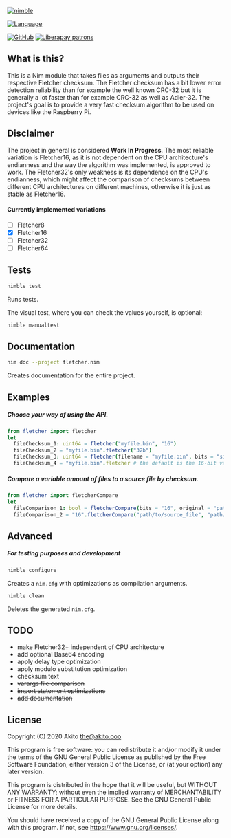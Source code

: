 [![nimble](https://raw.githubusercontent.com/yglukhov/nimble-tag/master/nimble.png)](https://nimble.directory/pkg/fletcher)

[![Language](https://img.shields.io/badge/language-Nim-orange.svg?style=plastic)](https://nim-lang.org/)

[![GitHub](https://img.shields.io/badge/license-GPL--3.0-informational?style=plastic)](https://www.gnu.org/licenses/gpl-3.0.txt)
[![Liberapay patrons](https://img.shields.io/liberapay/patrons/Akito?style=plastic)](https://liberapay.com/Akito/)

## What is this?

This is a Nim module that takes files as arguments and outputs their respective Fletcher checksum. The Fletcher checksum has a bit lower error detection reliability than for example the well known CRC-32 but it is generally a lot faster than for example CRC-32 as well as Adler-32. The project's goal is to provide a very fast checksum algorithm to be used on devices like the Raspberry Pi.

## Disclaimer

The project in general is considered **Work In Progress**. The most reliable variation is Fletcher16, as it is not dependent on the CPU architecture's endianness and the way the algorithm was implemented, is approved to work.
The Fletcher32's only weakness is its dependence on the CPU's endianness, which might affect the comparison of checksums between different CPU architectures on different machines, otherwise it is just as stable as Fletcher16.

#### Currently implemented variations
 - [ ] Fletcher8
 - [x] Fletcher16
 - [ ] Fletcher32
 - [ ] Fletcher64

## Tests
```bash
nimble test
```
Runs tests.

The visual test, where you can check the values yourself, is optional:
```bash
nimble manualtest
```

## Documentation
```bash
nim doc --project fletcher.nim
```
Creates documentation for the entire project.

## Examples
##### Choose your way of using the API.
```Nim
from fletcher import fletcher
let
  fileChecksum_1: uint64 = fletcher("myfile.bin", "16")
  fileChecksum_2 = "myfile.bin".fletcher("32b")
  fileChecksum_3: uint64 = fletcher(filename = "myfile.bin", bits = "sixtyfour")
  fileChecksum_4 = "myfile.bin".fletcher # the default is the 16-bit variation
```

##### Compare a variable amount of files to a source file by checksum.
```Nim
from fletcher import fletcherCompare
let
  fileComparison_1: bool = fletcherCompare(bits = "16", original = "path/to/source_file", filenames = "path/to/destfile1", "path/to/destfile2", "path/to/destfile3")
  fileComparison_2 = "16".fletcherCompare("path/to/source_file", "path/to/destfile1", "path/to/destfile2", "path/to/destfile3")
```

## Advanced
##### For testing purposes and development
```Bash
nimble configure
```
Creates a `nim.cfg` with optimizations as compilation arguments.

```Bash
nimble clean
```
Deletes the generated `nim.cfg`.

## TODO
* make Fletcher32+ independent of CPU architecture
* add optional Base64 encoding
* apply delay type optimization
* apply modulo substitution optimization
* checksum text
* ~~varargs file comparison~~
* ~~import statement optimizations~~
* ~~add documentation~~

## License
Copyright (C) 2020  Akito <the@akito.ooo>

This program is free software: you can redistribute it and/or modify
it under the terms of the GNU General Public License as published by
the Free Software Foundation, either version 3 of the License, or
(at your option) any later version.

This program is distributed in the hope that it will be useful,
but WITHOUT ANY WARRANTY; without even the implied warranty of
MERCHANTABILITY or FITNESS FOR A PARTICULAR PURPOSE.  See the
GNU General Public License for more details.

You should have received a copy of the GNU General Public License
along with this program.  If not, see <https://www.gnu.org/licenses/>.